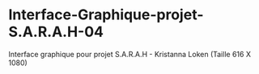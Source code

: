 # Interface-Graphique-projet-S.A.R.A.H-04
Interface graphique pour projet S.A.R.A.H - Kristanna Loken (Taille 616 X 1080)
